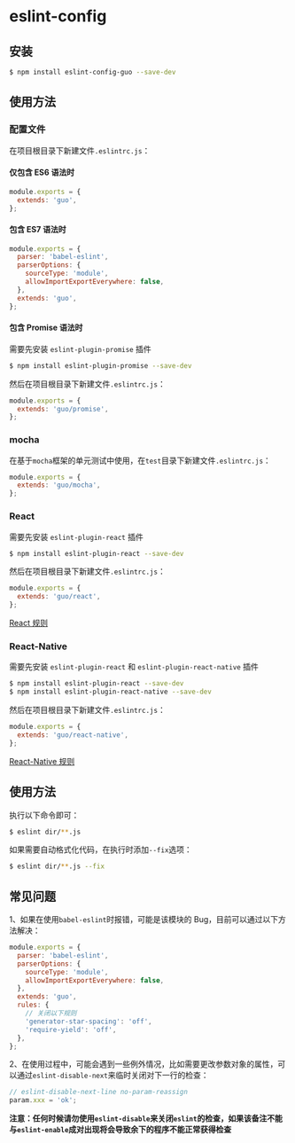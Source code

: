 # eslint-config

## 安装

```bash
$ npm install eslint-config-guo --save-dev
```

## 使用方法

### 配置文件

在项目根目录下新建文件`.eslintrc.js`：

#### 仅包含 ES6 语法时

```javascript
module.exports = {
  extends: 'guo',
};
```

#### 包含 ES7 语法时

```javascript
module.exports = {
  parser: 'babel-eslint',
  parserOptions: {
    sourceType: 'module',
    allowImportExportEverywhere: false,
  },
  extends: 'guo',
};
```

#### 包含 Promise 语法时

需要先安装 `eslint-plugin-promise` 插件

```bash
$ npm install eslint-plugin-promise --save-dev
```

然后在项目根目录下新建文件`.eslintrc.js`：

```javascript
module.exports = {
  extends: 'guo/promise',
};
```

### mocha

在基于`mocha`框架的单元测试中使用，在`test`目录下新建文件`.eslintrc.js`：

```javascript
module.exports = {
  extends: 'guo/mocha',
};
```

### React

需要先安装 `eslint-plugin-react` 插件

```bash
$ npm install eslint-plugin-react --save-dev
```

然后在项目根目录下新建文件`.eslintrc.js`：

```javascript
module.exports = {
  extends: 'guo/react',
};
```

[React 规则](https://www.npmjs.com/package/eslint-plugin-react#list-of-supported-rules)

### React-Native

需要先安装 `eslint-plugin-react` 和 `eslint-plugin-react-native` 插件

```bash
$ npm install eslint-plugin-react --save-dev
$ npm install eslint-plugin-react-native --save-dev
```

然后在项目根目录下新建文件`.eslintrc.js`：

```javascript
module.exports = {
  extends: 'guo/react-native',
};
```

[React-Native 规则](https://www.npmjs.com/package/eslint-plugin-react-native#list-of-supported-rules)

## 使用方法

执行以下命令即可：

```bash
$ eslint dir/**.js
```

如果需要自动格式化代码，在执行时添加`--fix`选项：

```bash
$ eslint dir/**.js --fix
```

## 常见问题

1、如果在使用`babel-eslint`时报错，可能是该模块的 Bug，目前可以通过以下方法解决：

```javascript
module.exports = {
  parser: 'babel-eslint',
  parserOptions: {
    sourceType: 'module',
    allowImportExportEverywhere: false,
  },
  extends: 'guo',
  rules: {
    // 关闭以下规则
    'generator-star-spacing': 'off',
    'require-yield': 'off',
  },
};
```

2、在使用过程中，可能会遇到一些例外情况，比如需要更改参数对象的属性，可以通过`eslint-disable-next`来临时关闭对下一行的检查：

```javascript
// eslint-disable-next-line no-param-reassign
param.xxx = 'ok';
```

**注意：任何时候请勿使用`eslint-disable`来关闭`eslint`的检查，如果该备注不能与`eslint-enable`成对出现将会导致余下的程序不能正常获得检查**

